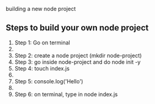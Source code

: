 building a new node project
## Steps to build your own node project
<ol>
<li>Step 1: Go on terminal<li>
<li>Step 2: create a node project (mkdir node-project)</li>
<li>Step 3: go inside node-project and do node init -y</li>
<li>Step 4: touch index.js<li>
<li>Step 5: console.log('Hello')<li>
<li>Step 6: on terminal, type in node index.js</li>
<ol>